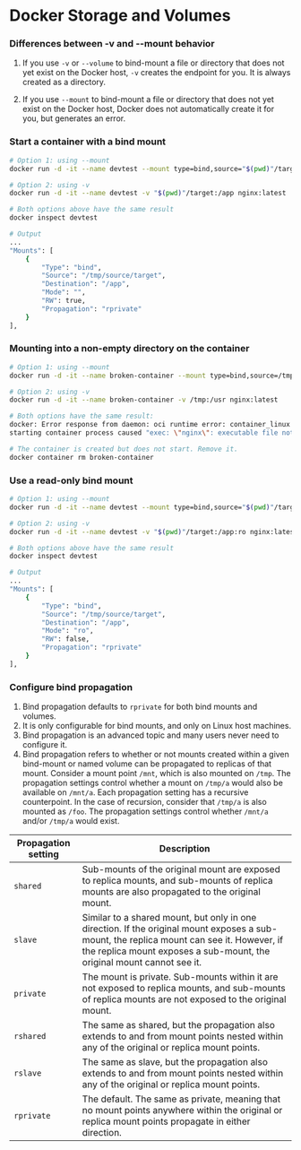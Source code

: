 # Docker Storage and Volumes

### Differences between -v and --mount behavior

1. If you use `-v` or `--volume` to bind-mount a file or directory that does not yet exist on the Docker host, `-v`
 creates the endpoint for you. It is always created as a directory.

1. If you use `--mount` to bind-mount a file or directory that does not yet exist on the Docker host, Docker does not
 automatically create it for you, but generates an error.


### Start a container with a bind mount

```bash
# Option 1: using --mount
docker run -d -it --name devtest --mount type=bind,source="$(pwd)"/target,target=/app nginx:latest

# Option 2: using -v
docker run -d -it --name devtest -v "$(pwd)"/target:/app nginx:latest

# Both options above have the same result
docker inspect devtest

# Output
...
"Mounts": [
    {
        "Type": "bind",
        "Source": "/tmp/source/target",
        "Destination": "/app",
        "Mode": "",
        "RW": true,
        "Propagation": "rprivate"
    }
],
```


### Mounting into a non-empty directory on the container

```bash
# Option 1: using --mount
docker run -d -it --name broken-container --mount type=bind,source=/tmp,target=/usr nginx:latest

# Option 2: using -v
docker run -d -it --name broken-container -v /tmp:/usr nginx:latest

# Both options have the same result:
docker: Error response from daemon: oci runtime error: container_linux.go:262:
starting container process caused "exec: \"nginx\": executable file not found in $PATH".

# The container is created but does not start. Remove it.
docker container rm broken-container
 ```


### Use a read-only bind mount

```bash
# Option 1: using --mount
docker run -d -it --name devtest --mount type=bind,source="$(pwd)"/target,target=/app,readonly nginx:latest

# Option 2: using -v
docker run -d -it --name devtest -v "$(pwd)"/target:/app:ro nginx:latest

# Both options above have the same result
docker inspect devtest

# Output
...
"Mounts": [
    {
        "Type": "bind",
        "Source": "/tmp/source/target",
        "Destination": "/app",
        "Mode": "ro",
        "RW": false,
        "Propagation": "rprivate"
    }
],
```


### Configure bind propagation

1. Bind propagation defaults to `rprivate` for both bind mounts and volumes. 
1. It is only configurable for bind mounts, and only on Linux host machines.
1. Bind propagation is an advanced topic and many users never need to configure it.
1. Bind propagation refers to whether or not mounts created within a given bind-mount or named volume can be
   propagated to replicas of that mount. Consider a mount point `/mnt`, which is also mounted on `/tmp`. The
   propagation settings control whether a mount on `/tmp/a` would also be available on `/mnt/a`. Each propagation
   setting has a recursive counterpoint. In the case of recursion, consider that `/tmp/a` is also mounted as `/foo`.
   The propagation settings control whether `/mnt/a` and/or `/tmp/a` would exist.

| Propagation setting | Description |
|---------------------|-------------|
| `shared`  | Sub-mounts of the original mount are exposed to replica mounts, and sub-mounts of replica mounts are also propagated to the original mount. |
| `slave`   | Similar to a shared mount, but only in one direction. If the original mount exposes a sub-mount, the replica mount can see it. However, if the replica mount exposes a sub-mount, the original mount cannot see it. |
| `private` | The mount is private. Sub-mounts within it are not exposed to replica mounts, and sub-mounts of replica mounts are not exposed to the original mount. |
| `rshared` | The same as shared, but the propagation also extends to and from mount points nested within any of the original or replica mount points. |
| `rslave`  | The same as slave, but the propagation also extends to and from mount points nested within any of the original or replica mount points. |
| `rprivate`| The default. The same as private, meaning that no mount points anywhere within the original or replica mount points propagate in either direction. |
